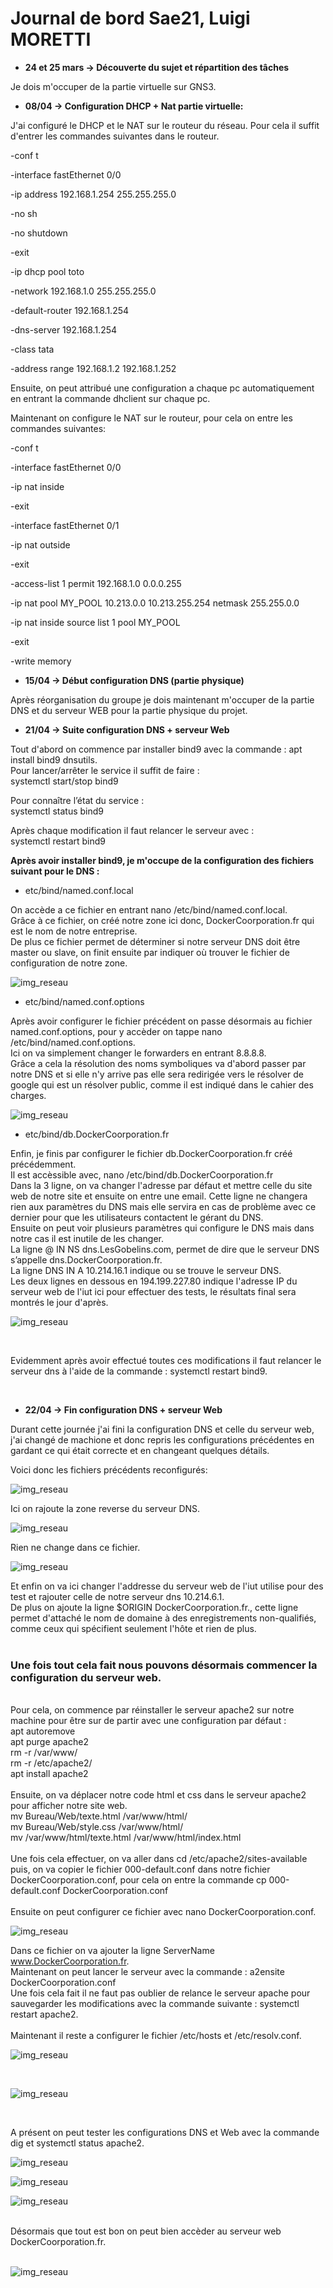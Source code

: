 # **Journal de bord Sae21, Luigi MORETTI**

* **24 et 25 mars -> Découverte du sujet et répartition des tâches**

Je dois m'occuper de la partie virtuelle sur GNS3.

*  **08/04 -> Configuration DHCP + Nat partie virtuelle:**

J'ai configuré le DHCP et le NAT sur le routeur du réseau.
Pour cela il suffit d'entrer les commandes suivantes dans le routeur.

-conf t

-interface fastEthernet 0/0

-ip address 192.168.1.254 255.255.255.0

-no sh

-no shutdown

-exit

-ip dhcp pool toto

-network 192.168.1.0 255.255.255.0

-default-router 192.168.1.254

-dns-server 192.168.1.254

-class tata

-address range 192.168.1.2 192.168.1.252

Ensuite, on peut attribué une configuration a chaque pc automatiquement en entrant la commande dhclient sur chaque pc.

Maintenant on configure le NAT sur le routeur, pour cela on entre les commandes suivantes:

-conf t

-interface fastEthernet 0/0

-ip nat inside

-exit

-interface fastEthernet 0/1

-ip nat outside

-exit

-access-list 1 permit 192.168.1.0 0.0.0.255

-ip nat pool MY_POOL 10.213.0.0 10.213.255.254 netmask 255.255.0.0

-ip nat inside source list 1 pool MY_POOL

-exit

-write memory


* **15/04 -> Début configuration DNS (partie physique)**

Après réorganisation du groupe je dois maintenant m'occuper de la partie DNS et du serveur WEB pour la partie physique du projet.

* **21/04 -> Suite configuration DNS + serveur Web**

Tout d'abord on commence par installer bind9 avec la commande : apt install bind9 dnsutils.<br>
Pour lancer/arrêter le service il suffit de faire : <br>
systemctl start/stop bind9 <br>

Pour connaître l’état du service : <br>
systemctl status bind9 <br>

Après chaque modification il faut relancer le serveur avec :<br>
systemctl restart bind9<br>
 
**Après avoir installer bind9, je m'occupe de la configuration des fichiers suivant pour le DNS :**

* etc/bind/named.conf.local

On accède a ce fichier en entrant nano /etc/bind/named.conf.local. <br>
Grâce à ce fichier, on créé notre zone ici donc, DockerCoorporation.fr qui est le nom de notre entreprise. <br>
De plus ce fichier permet de déterminer si notre serveur DNS doit être master ou slave, on finit ensuite par indiquer où trouver le fichier de configuration de notre zone.<br>

![img_reseau](named_conf_localv1.png)

* etc/bind/named.conf.options

Après avoir configurer le fichier précédent on passe désormais au fichier named.conf.options, pour y accèder on tappe nano /etc/bind/named.conf.options. <br>
Ici on va simplement changer le forwarders en entrant 8.8.8.8. <br>
Grâce a cela la résolution des noms symboliques va d'abord passer par notre DNS et si elle n'y arrive pas elle sera redirigée vers le résolver de google qui est un résolver public, comme il est indiqué dans le cahier des charges.

![img_reseau](named_conf_optionsv1.png)

* etc/bind/db.DockerCoorporation.fr

Enfin, je finis par configurer le fichier db.DockerCoorporation.fr créé précédemment. <br>
Il est accèssible avec, nano /etc/bind/db.DockerCoorporation.fr <br>
Dans la 3 ligne, on va changer l'adresse par défaut et mettre celle du site web de notre site et ensuite on entre une email. Cette ligne ne changera rien aux paramètres du DNS mais elle servira en cas de problème avec ce dernier pour que les utilisateurs contactent le gérant du DNS. <br>
Ensuite on peut voir plusieurs paramètres qui configure le DNS mais dans notre cas il est inutile de les changer.<br>
La ligne @ IN NS dns.LesGobelins.com, permet de dire que le serveur DNS s’appelle dns.DockerCoorporation.fr.
<br>
La ligne DNS IN A 10.214.16.1 indique ou se trouve le serveur DNS.
<br> Les deux lignes en dessous en 194.199.227.80 indique l'adresse IP du serveur web de l'iut ici pour effectuer des tests, le résultats final sera montrés le jour d'après.

![img_reseau](db_dockercoorporationv1.png)

<br>

Evidemment après avoir effectué toutes ces modifications il faut relancer le serveur dns à l'aide de la commande : systemctl restart bind9.
<br>

<br>

* **22/04 -> Fin configuration DNS + serveur Web**

Durant cette journée j'ai fini la configuration DNS et celle du serveur web, j'ai changé de machione et donc repris les configurations précédentes en gardant ce qui était correcte et en changeant quelques détails.

Voici donc les fichiers précédents reconfigurés: 

![img_reseau](named_conf_local.png)

Ici on rajoute la zone reverse du serveur DNS.

![img_reseau](named_conf_options.png)

Rien ne change dans ce fichier.

![img_reseau](db_dockercoorporation.png)

Et enfin on va ici changer l'addresse du serveur web de l'iut utilise pour des test et rajouter celle de notre serveur dns 10.214.6.1. <br>
De plus on ajoute la ligne $ORIGIN DockerCoorporation.fr., cette ligne permet d'attaché le nom de domaine à des enregistrements non-qualifiés, comme ceux qui spécifient seulement l'hôte et rien de plus. <br>
<br>
### **Une fois tout cela fait nous pouvons désormais commencer la configuration du serveur web.**
<br>
Pour cela, on commence par réinstaller le serveur apache2 sur notre machine pour être sur de partir avec une configuration par défaut :
<br>
apt autoremove<br>
apt purge apache2<br>
rm -r /var/www/<br>
rm -r /etc/apache2/<br>
apt install apache2<br>
<br>
Ensuite, on va déplacer notre code html et css dans le serveur apache2 pour afficher notre site web. <br>
mv Bureau/Web/texte.html /var/www/html/<br>
mv Bureau/Web/style.css /var/www/html/<br>
mv /var/www/html/texte.html /var/www/html/index.html<br>
<br>
Une fois cela effectuer, on va aller dans cd /etc/apache2/sites-available puis, on va copier le fichier 000-default.conf dans notre fichier DockerCoorporation.conf, pour cela on entre la commande cp 000-default.conf DockerCoorporation.conf<br>
<br> Ensuite on peut configurer ce fichier avec nano DockerCoorporation.conf.

![img_reseau](coorpconf.png)

Dans ce fichier on va ajouter la ligne ServerName www.DockerCoorporation.fr.
<br>
Maintenant on peut lancer le serveur avec la commande : a2ensite DockerCoorporation.conf
<br>
Une fois cela fait il ne faut pas oublier de relance le serveur apache pour sauvegarder les modifications avec la commande suivante : systemctl restart apache2.
<br>
<br>
Maintenant il reste a configurer le fichier /etc/hosts et /etc/resolv.conf.<br>

![img_reseau](etchosts.png)

<br>

![img_reseau](etcresolv.png)

<br>

A présent on peut tester les configurations DNS et Web avec la commande dig et systemctl status apache2.
<br>

![img_reseau](status.PNG)

![img_reseau](digverif2.png)

![img_reseau](digverif.png)

<br>
Désormais que tout est bon on peut bien accèder au serveur web DockerCoorporation.fr.
<br>
<br>

![img_reseau](site.png)
